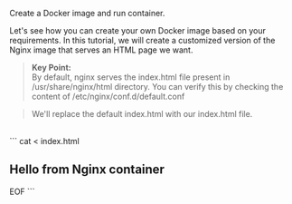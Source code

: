 Create a Docker image and run container.

Let's see how you can create your own Docker image based on your requirements. In this tutorial, we will create a customized version of the Nginx image that serves an HTML page we want.

> **Key Point:**  
> By default, nginx serves the index.html file present in /usr/share/nginx/html directory. You can verify this by checking the content of /etc/nginx/conf.d/default.conf

> We'll replace the default index.html with our index.html file.

<br>
```
cat <<EOF > index.html
<!doctype html>
<html>
    <head>
        <title>Nginx</title>
    </head>
    <body>
        <h2>Hello from Nginx container</h2>
    </body>
</html>
EOF
```